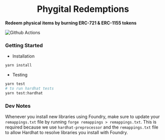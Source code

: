 # <h1 align="center"> Phygital Redemptions </h1>
**Redeem physical items by burning ERC-721 & ERC-1155 tokens**

![Github Actions](https://github.com/flrfinance/flr-redeem/workflows/test/badge.svg)

### Getting Started
 * Installation 
```bash
yarn install 
```

 * Testing
```bash
yarn test
# to run hardhat tests
yarn test:hardhat
```

### Dev Notes
Whenever you install new libraries using Foundry, make sure to update your `remappings.txt` file by running `forge remappings > remappings.txt`. This is required because we use `hardhat-preprocessor` and the `remappings.txt` file to allow Hardhat to resolve libraries you install with Foundry.
